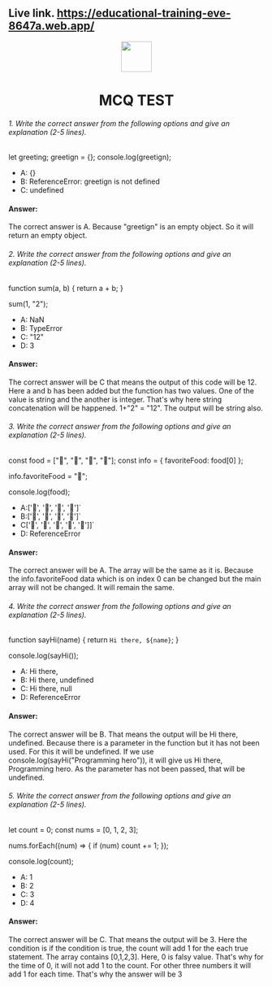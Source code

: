 ## Live link. https://educational-training-eve-8647a.web.app/
 
 
<div align="center"> 
   <img height="60" src="https://edurev.gumlet.io/AllImages/original/ApplicationImages/CourseImages/944e5d47-8c55-4a89-91e5-22ab5f2798fc_CI.png"> 
   <h1>MCQ TEST</h1> 
 </div> 
  

 ###### 1. Write the correct answer from the following options and give an explanation (2-5 lines). 
  
 
 let greeting; 
 greetign = {}; 
 console.log(greetign); 
 
  
 - A: {} 
 - B: ReferenceError: greetign is not defined 
 - C: undefined 
  
  
 #### Answer:  
  
 The correct answer is A. Because "greetign" is an empty object. So it will return an empty object. 
  
  
 ###### 2. Write the correct answer from the following options and give an explanation (2-5 lines). 
  
 
 function sum(a, b) { 
   return a + b; 
 } 
  
 sum(1, "2"); 
 
  
 - A: NaN 
 - B: TypeError 
 - C: "12" 
 - D: 3 
  
  
 #### Answer:  
 The correct answer will be C that means the output of this code will be 12. Here a and b has been added but the function has two values. One of the value is string and the another is integer. That's why here string concatenation will be happened. 1+"2" = "12". The output will be string also. 
  
 ###### 3. Write the correct answer from the following options and give an explanation (2-5 lines). 
  
 
 const food = ["🍕", "🍫", "🥑", "🍔"]; 
 const info = { favoriteFood: food[0] }; 
  
 info.favoriteFood = "🍝"; 
  
 console.log(food); 
 
  
 - A:['🍕', '🍫', '🥑', '🍔']` 
 - B:['🍝', '🍫', '🥑', '🍔']` 
 - C['🍝', '🍕', '🍫', '🥑', '🍔']]` 
 - D: ReferenceError 
  
  
 #### Answer:  
  
 The correct answer will be A. The array will be the same as it is. Because the info.favoriteFood data which is on index 0 can be changed but the main array will not be changed. It will remain the same. 
  
 ###### 4. Write the correct answer from the following options and give an explanation (2-5 lines). 
  
 
 function sayHi(name) { 
   return `Hi there, ${name}`; 
 } 
  
 console.log(sayHi()); 
 
  
 - A: Hi there, 
 - B: Hi there, undefined 
 - C: Hi there, null 
 - D: ReferenceError 
  
  
  
 #### Answer:  
 The correct answer will be B. That means the output will be Hi there, undefined. Because there is a parameter in the function but it has not been used. For this it will be undefined. If we use console.log(sayHi("Programming hero")), it will give us Hi there, Programming hero. As the parameter has not been passed, that will be undefined. 
  
 ###### 5. Write the correct answer from the following options and give an explanation (2-5 lines). 
  
 
 let count = 0; 
 const nums = [0, 1, 2, 3]; 
  
 nums.forEach((num) => { 
   if (num) count += 1; 
 }); 
  
 console.log(count); 
 
  
 - A: 1 
 - B: 2 
 - C: 3 
 - D: 4 
  
  
 #### Answer:  
 The correct answer will be C. That means the output will be 3. Here the condition is if the condition is true, the count will add 1 for the each true statement. The array contains [0,1,2,3]. Here, 0 is falsy value. That's why for the time of 0, it will not add 1 to the count. For other three numbers it will add 1 for each time. That's why the answer will be 3